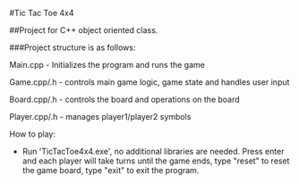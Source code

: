 #Tic Tac Toe 4x4

##Project for C++ object oriented class.

###Project structure is as follows:

Main.cpp - Initializes the program and runs the game

Game.cpp/.h - controls main game logic, game state and handles user input

Board.cpp/.h - controls the board and operations on the board

Player.cpp/.h - manages player1/player2 symbols


How to play:

- Run 'TicTacToe4x4.exe', no additional libraries are needed. Press enter and each player will take turns until the game ends, type "reset" to reset the game board, type "exit" to exit the program.